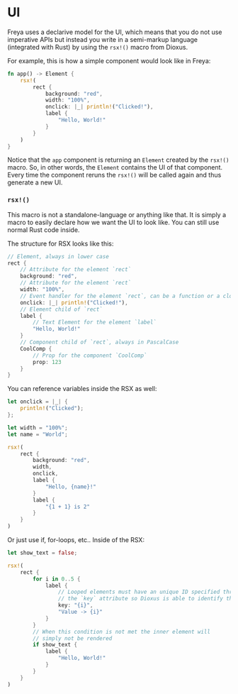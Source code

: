 # UI

Freya uses a declarive model for the UI, which means that you do not use imperative APIs but instead you write in a semi-markup language (integrated with Rust) by using the `rsx!()` macro from Dioxus.

For example, this is how a simple component would look like in Freya:

```rs
fn app() -> Element {
    rsx!(
        rect {
            background: "red",
            width: "100%",
            onclick: |_| println!("Clicked!"),
            label {
                "Hello, World!"
            }
        }
    )
}
```

Notice that the `app` component is returning an `Element` created by the `rsx!()` macro. So, in other words, the `Element` contains the UI of that component.
Every time the component reruns the `rsx!()` will be called again and thus generate a new UI.

### `rsx!()`

This macro is not a standalone-language or anything like that. It is simply a macro to easily declare how we want the UI to look like. You can still use normal Rust code inside.

The structure for RSX looks like this:

```rs
// Element, always in lower case
rect { 
    // Attribute for the element `rect`
    background: "red", 
    // Attribute for the element `rect`
    width: "100%",
    // Event handler for the element `rect`, can be a function or a closure
    onclick: |_| println!("Clicked!"), 
    // Element child of `rect`
    label {
        // Text Element for the element `label`
        "Hello, World!"
    }
    // Component child of `rect`, always in PascalCase
    CoolComp {
        // Prop for the component `CoolComp`
        prop: 123
    }
}
```

You can reference variables inside the RSX as well:

```rs
let onclick = |_| {
    println!("Clicked");
};

let width = "100%";
let name = "World";

rsx!(
    rect {
        background: "red",
        width,
        onclick,
        label {
            "Hello, {name}!"
        }
        label {
            "{1 + 1} is 2"
        }
    }
)
```

Or just use if, for-loops, etc.. Inside of the RSX:

```rs
let show_text = false;

rsx!(
    rect {
        for i in 0..5 {
            label {
                // Looped elements must have an unique ID specified through 
                // the `key` attribute so Dioxus is able to identify them
                key: "{i}",
                "Value -> {i}"
            }
        }
        // When this condition is not met the inner element will
        // simply not be rendered
        if show_text {
            label {
                "Hello, World!"
            }
        }
    }
)
```